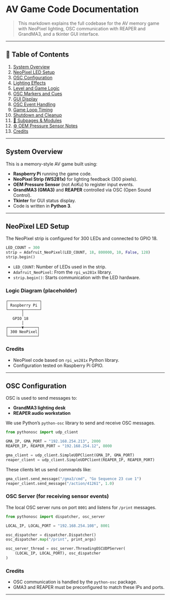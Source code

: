 # AV Game Code Documentation

> This markdown explains the full codebase for the AV memory game with NeoPixel lighting, OSC communication with REAPER and GrandMA3, and a tkinter GUI interface.

---

## 📂 Table of Contents

1. [System Overview](#system-overview)  
2. [NeoPixel LED Setup](#neopixel-led-setup)  
3. [OSC Configuration](#osc-configuration)  
4. [Lighting Effects](#lighting-effects)  
5. [Level and Game Logic](#level-and-game-logic)  
6. [OSC Markers and Cues](#osc-markers-and-cues)  
7. [GUI Display](#gui-display)  
8. [OSC Event Handling](#osc-event-handling)  
9. [Game Loop Timing](#game-loop-timing)  
10. [Shutdown and Cleanup](#shutdown-and-cleanup)  
11. [📁 Subpages & Modules](#subpages--modules)  
12. [⚙️ OEM Pressure Sensor Notes](#oem-pressure-sensor-notes)  
13. [Credits](#credits)  

---

## System Overview

This is a memory-style AV game built using:

- **Raspberry Pi** running the game code.  
- **NeoPixel Strip (WS281x)** for lighting feedback (300 pixels).  
- **OEM Pressure Sensor** (not AoKu) to register input events.  
- **GrandMA3 (GMA3)** and **REAPER** controlled via OSC (Open Sound Control).  
- **Tkinter** for GUI status display.  
- Code is written in **Python 3**.

---

## NeoPixel LED Setup

The NeoPixel strip is configured for 300 LEDs and connected to GPIO 18.

```python
LED_COUNT = 300
strip = Adafruit_NeoPixel(LED_COUNT, 18, 800000, 10, False, 128)
strip.begin()
```

- `LED_COUNT`: Number of LEDs used in the strip.  
- `Adafruit_NeoPixel`: From the `rpi_ws281x` library.  
- `strip.begin()`: Starts communication with the LED hardware.

### Logic Diagram (placeholder)

```plaintext
┌──────────────┐
│ Raspberry Pi │
└──────┬───────┘
       │
   GPIO 18
       │
┌──────▼──────┐
│ 300 NeoPixel│
└─────────────┘
```

### Credits

- NeoPixel code based on `rpi_ws281x` Python library.  
- Configuration tested on Raspberry Pi GPIO.

---

## OSC Configuration

OSC is used to send messages to:

- **GrandMA3 lighting desk**
- **REAPER audio workstation**

We use Python’s `python-osc` library to send and receive OSC messages.

```python
from pythonosc import udp_client

GMA_IP, GMA_PORT = "192.168.254.213", 2000
REAPER_IP, REAPER_PORT = "192.168.254.12", 8000

gma_client = udp_client.SimpleUDPClient(GMA_IP, GMA_PORT)
reaper_client = udp_client.SimpleUDPClient(REAPER_IP, REAPER_PORT)
```

These clients let us send commands like:

```python
gma_client.send_message("/gma3/cmd", "Go Sequence 23 cue 1")
reaper_client.send_message("/action/41261", 1.0)
```

### OSC Server (for receiving sensor events)

The local OSC server runs on port `8001` and listens for `/print` messages.

```python
from pythonosc import dispatcher, osc_server

LOCAL_IP, LOCAL_PORT = "192.168.254.108", 8001

osc_dispatcher = dispatcher.Dispatcher()
osc_dispatcher.map("/print", print_args)

osc_server_thread = osc_server.ThreadingOSCUDPServer(
    (LOCAL_IP, LOCAL_PORT), osc_dispatcher
)
```

### Credits

- OSC communication is handled by the `python-osc` package.  
- GMA3 and REAPER must be preconfigured to match these IPs and ports.

---
